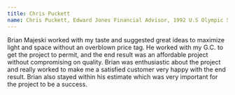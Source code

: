 ```yaml
---
title: Chris Puckett
name: Chris Puckett, Edward Jones Financial Advisor, 1992 U.S Olympic Ski Team
---
```


Brian Majeski worked with my taste and suggested great ideas to maximize light and space without an overblown price tag. He worked with my G.C. to get the project to permit, and the end result was an affordable project without compromising on quality. Brian was enthusiastic about the project and really worked to make me a satisfied customer very happy with the end result. Brian also stayed within his estimate which was very important for the project to be a success.